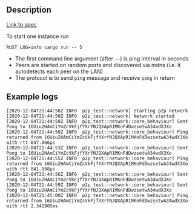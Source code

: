 ## Description

[Link to spec](https://hackmd.io/@r3XngjBBSumx2rU-hKU7Qg/BkbHS80cv)

To start one instance run 

```
RUST_LOG=info cargo run -- 5
```

* The first command line argument (after `--`) is ping interval in seconds 
* Peers are started on random ports and discovered via mdns (i.e. it autodetects each peer on the LAN)
* The protocol is to send `ping` message and receive `pong` in return

## Example logs

```
[2020-12-04T21:44:50Z INFO  p2p_test::network] Starting p2p network
[2020-12-04T21:44:50Z INFO  p2p_test::network] Network started
[2020-12-04T21:44:50Z INFO  p2p_test::network::core_behaviour] Sent Pong to 16Uiu2HAmCiYmZcVkFjfYXrYNJQXApR1MKnFdDwzsetwA34wdX3Xo
[2020-12-04T21:44:50Z INFO  p2p_test::network::core_behaviour] Ping returned from 16Uiu2HAmCiYmZcVkFjfYXrYNJQXApR1MKnFdDwzsetwA34wdX3Xo with rtt 647.866µs
[2020-12-04T21:44:53Z INFO  p2p_test::network::core_behaviour] Sent Pong to 16Uiu2HAmCiYmZcVkFjfYXrYNJQXApR1MKnFdDwzsetwA34wdX3Xo
[2020-12-04T21:44:55Z INFO  p2p_test::network::core_behaviour] Ping returned from 16Uiu2HAmCiYmZcVkFjfYXrYNJQXApR1MKnFdDwzsetwA34wdX3Xo with rtt 841.998µs
[2020-12-04T21:44:56Z INFO  p2p_test::network::core_behaviour] Sent Pong to 16Uiu2HAmCiYmZcVkFjfYXrYNJQXApR1MKnFdDwzsetwA34wdX3Xo
[2020-12-04T21:44:59Z INFO  p2p_test::network::core_behaviour] Sent Pong to 16Uiu2HAmCiYmZcVkFjfYXrYNJQXApR1MKnFdDwzsetwA34wdX3Xo
[2020-12-04T21:45:00Z INFO  p2p_test::network::core_behaviour] Ping returned from 16Uiu2HAmCiYmZcVkFjfYXrYNJQXApR1MKnFdDwzsetwA34wdX3Xo with rtt 2.341905ms
```
